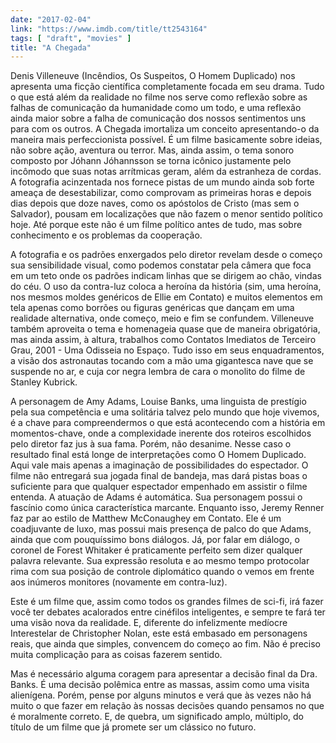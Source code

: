 ```yaml
---
date: "2017-02-04"
link: "https://www.imdb.com/title/tt2543164"
tags: [ "draft", "movies" ]
title: "A Chegada"
---
```

Denis Villeneuve (Incêndios, Os Suspeitos, O Homem Duplicado) nos apresenta uma ficção científica completamente focada em seu drama. Tudo o que está além da realidade no filme nos serve como reflexão sobre as falhas de comunicação da humanidade como um todo, e uma reflexão ainda maior sobre a falha de comunicação dos nossos sentimentos uns para com os outros. A Chegada imortaliza um conceito apresentando-o da maneira mais perfeccionista possível. É um filme basicamente sobre ideias, não sobre ação, aventura ou terror. Mas, ainda assim, o tema sonoro composto por Jóhann Jóhannsson se torna icônico justamente pelo incômodo que suas notas arrítmicas geram, além da estranheza de cordas. A fotografia acinzentada nos fornece pistas de um mundo ainda sob forte ameaça de desestabilizar, como comprovam as primeiras horas e depois dias depois que doze naves, como os apóstolos de Cristo (mas sem o Salvador), pousam em localizações que não fazem o menor sentido político hoje. Até porque este não é um filme político antes de tudo, mas sobre conhecimento e os problemas da cooperação.

A fotografia e os padrões enxergados pelo diretor revelam desde o começo sua sensibilidade visual, como podemos constatar pela câmera que foca em um teto onde os padrões indicam linhas que se dirigem ao chão, vindas do céu. O uso da contra-luz coloca a heroína da história (sim, uma heroína, nos mesmos moldes genéricos de Ellie em Contato) e muitos elementos em tela apenas como borrões ou figuras genéricas que dançam em uma realidade alternativa, onde começo, meio e fim se confundem. Villeneuve também aproveita o tema e homenageia quase que de maneira obrigatória, mas ainda assim, à altura, trabalhos como Contatos Imediatos de Terceiro Grau, 2001 - Uma Odisseia no Espaço. Tudo isso em seus enquadramentos, a visão dos astronautas tocando com a mão uma gigantesca nave que se suspende no ar, e cuja cor negra lembra de cara o monolito do filme de Stanley Kubrick.

A personagem de Amy Adams, Louise Banks, uma linguista de prestígio pela sua competência e uma solitária talvez pelo mundo que hoje vivemos, é a chave para compreendermos o que está acontecendo com a história em momentos-chave, onde a complexidade inerente dos roteiros escolhidos pelo diretor faz jus à sua fama. Porém, não desanime. Nesse caso o resultado final está longe de interpretações como O Homem Duplicado. Aqui vale mais apenas a imaginação de possibilidades do espectador. O filme não entregará sua jogada final de bandeja, mas dará pistas boas o suficiente para que qualquer espectador empenhado em assistir o filme entenda. A atuação de Adams é automática. Sua personagem possui o fascínio como única característica marcante. Enquanto isso, Jeremy Renner faz par ao estilo de Matthew McConaughey em Contato. Ele é um coadjuvante de luxo, mas possui mais presença de palco do que Adams, ainda que com pouquíssimo bons diálogos. Já, por falar em diálogo, o coronel de Forest Whitaker é praticamente perfeito sem dizer qualquer palavra relevante. Sua expressão resoluta e ao mesmo tempo protocolar rima com sua posição de controle diplomático quando o vemos em frente aos inúmeros monitores (novamente em contra-luz).

Este é um filme que, assim como todos os grandes filmes de sci-fi, irá fazer você ter debates acalorados entre cinéfilos inteligentes, e sempre te fará ter uma visão nova da realidade. E, diferente do infelizmente medíocre Interestelar de Christopher Nolan, este está embasado em personagens reais, que ainda que simples, convencem do começo ao fim. Não é preciso muita complicação para as coisas fazerem sentido.

Mas é necessário alguma coragem para apresentar a decisão final da Dra. Banks. É uma decisão polêmica entre as massas, assim como uma visita alienígena. Porém, pense por alguns minutos e verá que às vezes não há muito o que fazer em relação às nossas decisões quando pensamos no que é moralmente correto. E, de quebra, um significado amplo, múltiplo, do título de um filme que já promete ser um clássico no futuro.
